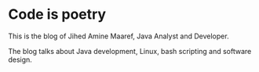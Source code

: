 # Code is poetry

This is the blog of Jihed Amine Maaref, Java Analyst and Developer.

The blog talks about Java development, Linux, bash scripting and software design.
